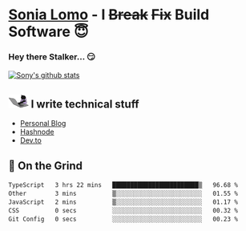# [Sonia Lomo](https://sonylomo.github.io/) - I ~~Break~~ ~~Fix~~ Build Software 😇
### Hey there Stalker... 😏 

<a href="https://github.com/sonylomo/github-readme-stats">
  <img align="center" src="https://media.giphy.com/media/lU05nFSW6Y2A/giphy.gif" alt="Sony's github stats" />
</a>

## <img src="assets/devcat.gif" width="40"> I write technical stuff
- [Personal Blog](https://www.sonylomo.dev/blog)
- [Hashnode](https://sonylomo.hashnode.dev/)
- [Dev.to](https://dev.to/sonylomo)

## 🤡 On the Grind
<!--START_SECTION:waka-->

```txt
TypeScript   3 hrs 22 mins   ████████████████████████▒   96.68 %
Other        3 mins          ▒░░░░░░░░░░░░░░░░░░░░░░░░   01.55 %
JavaScript   2 mins          ▒░░░░░░░░░░░░░░░░░░░░░░░░   01.17 %
CSS          0 secs          ░░░░░░░░░░░░░░░░░░░░░░░░░   00.32 %
Git Config   0 secs          ░░░░░░░░░░░░░░░░░░░░░░░░░   00.23 %
```

<!--END_SECTION:waka-->
